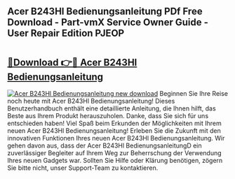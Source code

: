 ## Acer B243Hl Bedienungsanleitung PDf Free Download - Part-vmX Service Owner Guide - User Repair Edition PJEOP

# <h2><a href="http://df20z8g.blite.top/?on=Acer+B243Hl+Bedienungsanleitung">🔗Download 👉🔴 Acer B243Hl Bedienungsanleitung</a></h2>

[![Acer B243Hl Bedienungsanleitung new download](https://i.imgur.com/lujVjoI.png)](http://df20z8g.blite.top/?on=Acer+B243Hl+Bedienungsanleitung)
Beginnen Sie Ihre Reise noch heute mit Acer B243Hl Bedienungsanleitung! Dieses Benutzerhandbuch enthält eine detaillierte Anleitung, die Ihnen hilft, das Beste aus Ihrem Produkt herauszuholen. Danke, dass Sie sich für uns entschieden haben! Viel Spaß beim Erkunden der Möglichkeiten mit Ihrem neuen Acer B243Hl Bedienungsanleitung! Erleben Sie die Zukunft mit den innovativen Funktionen Ihres neuen Acer B243Hl Bedienungsanleitung. Wir gehen davon aus, dass der Acer B243Hl BedienungsanleitungD ein zuverlässiger Begleiter auf Ihrem Weg zur Beherrschung der Verwendung Ihres neuen Gadgets war. Sollten Sie Hilfe oder Klärung benötigen, zögern Sie bitte nicht, unser Support-Team zu kontaktieren.

